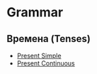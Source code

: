 # Grammar

## Времена (Tenses)

* [Present Simple]('./tenses/README_EN_PRESENT_SIMPLE.md')
* [Present Continuous]('./tenses/README_EN_PRESENT_CONTINUOUS.md')